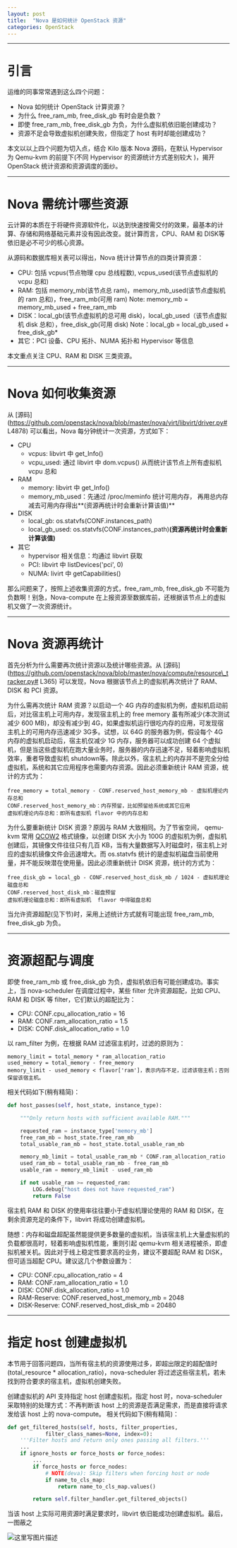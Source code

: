 ```yaml
---
layout: post
title:  "Nova 是如何统计 OpenStack 资源"
categories: OpenStack
---
```


---------------------

# 引言

运维的同事常常遇到这么四个问题：

 - Nova 如何统计 OpenStack 计算资源？
 - 为什么 free\_ram\_mb,  free\_disk\_gb 有时会是负数？
 - 即使 free\_ram\_mb, free\_disk\_gb 为负，为什么虚拟机依旧能创建成功？
 - 资源不足会导致虚拟机创建失败，但指定了 host 有时却能创建成功？

本文以以上四个问题为切入点，结合 Kilo 版本 Nova 源码，在默认 Hypervisor 为 Qemu-kvm 的前提下(不同 Hypervisor 的资源统计方式差别较大 )，揭开 OpenStack 统计资源和资源调度的面纱。

---------------------

# Nova 需统计哪些资源

云计算的本质在于将硬件资源软件化，以达到快速按需交付的效果，最基本的计算、存储和网络基础元素并没有因此改变。就计算而言，CPU、RAM 和 DISK等依旧是必不可少的核心资源。

从源码和数据库相关表可以得出，Nova 统计计算节点的四类计算资源：

 - CPU: 包括 vcpus(节点物理 cpu 总线程数),  vcpus\_used(该节点虚拟机的 vcpu 总和)
 - RAM: 包括 memory\_mb(该节点总 ram)，memory\_mb\_used(该节点虚拟机的 ram 总和)，free\_ram\_mb(可用 ram)
    Note: memory\_mb = memory\_mb\_used + free\_ram\_mb
 - DISK：local\_gb(该节点虚拟机的总可用 disk)，local\_gb\_used（该节点虚拟机 disk 总和），free\_disk\_gb(可用 disk)
    Note：local\_gb = local\_gb\_used + free\_disk\_gb*
 - 其它：PCI 设备、CPU 拓扑、NUMA 拓扑和 Hypervisor 等信息

本文重点关注 CPU、RAM 和 DISK 三类资源。

---------------------

# Nova 如何收集资源

从 [源码](https://github.com/openstack/nova/blob/master/nova/virt/libvirt/driver.py# L4878)  可以看出，Nova 每分钟统计一次资源，方式如下：

 - CPU
     - vcpus: libvirt 中 get\_Info()
     - vcpu\_used: 通过 libvirt 中 dom.vcpus() 从而统计该节点上所有虚拟机 vcpu 总和
 - RAM
     - memory: libvirt 中 get\_Info()
     - memory\_mb\_used：先通过 /proc/meminfo 统计可用内存， 再用总内存减去可用内存得出**(资源再统计时会重新计算该值)**
 - DISK
     - local\_gb: os.statvfs(CONF.instances\_path)
     - local\_gb\_used: os.statvfs(CONF.instances\_path)**(资源再统计时会重新计算该值)**
 - 其它
     - hypervisor 相关信息：均通过 libvirt 获取
     - PCI: libvirt 中 listDevices('pci', 0)
     - NUMA: livirt 中 getCapabilities()

那么问题来了，按照上述收集资源的方式，free\_ram\_mb, free\_disk\_gb 不可能为负数啊！别急，Nova-compute 在上报资源至数据库前，还根据该节点上的虚拟机又做了一次资源统计。

---------------------

# Nova 资源再统计

首先分析为什么需要再次统计资源以及统计哪些资源。从 [源码](https://github.com/openstack/nova/blob/master/nova/compute/resource\_tracker.py# L365)  可以发现，Nova 根据该节点上的虚拟机再次统计了 RAM、DISK 和 PCI 资源。

为什么需再次统计 RAM 资源？以启动一个 4G 内存的虚拟机为例，虚拟机启动前后，对比宿主机上可用内存，发现宿主机上的 free memory 虽有所减少(本次测试减少 600 MB)，却没有减少到 4G，如果虚拟机运行很吃内存的应用，可发现宿主机上的可用内存迅速减少 3G多。试想，以 64G 的服务器为例，假设每个 4G 内存的虚拟机启动后，宿主机仅减少 1G 内存，服务器可以成功创建 64 个虚拟机，但是当这些虚拟机在跑大量业务时，服务器的内存迅速不足，轻着影响虚拟机效率，重者导致虚拟机 shutdown等。除此以外，宿主机上的内存并不是完全分给虚拟机，系统和其它应用程序也需要内存资源。因此必须重新统计 RAM 资源，统计的方式为：

    free_memory = total_memory - CONF.reserved_host_memory_mb - 虚拟机理论内存总和
    CONF.reserved_host_memory_mb：内存预留，比如预留给系统或其它应用
    虚拟机理论内存总和：即所有虚拟机 flavor 中的内存总和

为什么要重新统计 DISK 资源？原因与 RAM 大致相同。为了节省空间， qemu-kvm 常用 [QCOW2](https://people.gnome.org/~markmc/qcow-image-format.html) 格式镜像，以创建 DISK 大小为 100G 的虚拟机为例，虚拟机创建后，其镜像文件往往只有几百 KB，当有大量数据写入时磁盘时，宿主机上对应的虚拟机镜像文件会迅速增大。而 os.statvfs 统计的是虚拟机磁盘当前使用量，并不能反映潜在使用量。因此必须重新统计 DISK 资源，统计的方式为：

    free_disk_gb = local_gb - CONF.reserved_host_disk_mb / 1024 - 虚拟机理论磁盘总和
    CONF.reserved_host_disk_mb：磁盘预留
    虚拟机理论磁盘总和：即所有虚拟机  flavor 中得磁盘总和

当允许资源超配(见下节)时，采用上述统计方式就有可能出现 free\_ram\_mb,  free\_disk\_gb 为负。

---------------------

# 资源超配与调度

即使 free\_ram\_mb 或 free\_disk\_gb 为负，虚拟机依旧有可能创建成功。事实上，当 nova-scheduler 在调度过程中，某些 filter 允许资源超配，比如 CPU、RAM 和 DISK 等 filter，它们默认的超配比为：

 - CPU: CONF.cpu\_allocation\_ratio = 16
 - RAM: CONF.ram\_allocation\_ratio = 1.5
 - DISK: CONF.disk\_allocation\_ratio = 1.0
 
以 ram\_filter 为例，在根据 RAM 过滤宿主机时，过滤的原则为：

    memory_limit = total_memory * ram_allocation_ratio
    used_memory = total_memory - free_memory
    memory_limit - used_memory < flavor['ram']，表示内存不足，过滤该宿主机；否则保留该宿主机。 

相关代码如下(稍有精简)：

~~~ python
def host_passes(self, host_state, instance_type):

    """Only return hosts with sufficient available RAM."""

    requested_ram = instance_type['memory_mb']
    free_ram_mb = host_state.free_ram_mb
    total_usable_ram_mb = host_state.total_usable_ram_mb

    memory_mb_limit = total_usable_ram_mb * CONF.ram_allocation_ratio
    used_ram_mb = total_usable_ram_mb - free_ram_mb
    usable_ram = memory_mb_limit - used_ram_mb

    if not usable_ram >= requested_ram:
        LOG.debug("host does not have requested_ram")
        return False
~~~ 

宿主机 RAM 和 DISK 的使用率往往要小于虚拟机理论使用的 RAM 和 DISK，在剩余资源充足的条件下，libvirt 将成功创建虚拟机。

随想：内存和磁盘超配虽然能提供更多数量的虚拟机，当该宿主机上大量虚拟机的负载都很高时，轻着影响虚拟机性能，重则引起 qemu-kvm  相关进程被杀，即虚拟机被关机。因此对于线上稳定性要求高的业务，建议不要超配 RAM 和 DISK，但可适当超配 CPU。建议这几个参数设置为：

 - CPU: CONF.cpu\_allocation\_ratio = 4
 - RAM: CONF.ram\_allocation\_ratio = 1.0
 - DISK: CONF.disk\_allocation\_ratio = 1.0
 - RAM-Reserve: CONF.reserved\_host\_memory\_mb = 2048
 - DISK-Reserve: CONF.reserved\_host\_disk\_mb = 20480

---------------------

# 指定 host 创建虚拟机

本节用于回答问题四，当所有宿主机的资源使用过多，即超出限定的超配值时(total\_resource * allocation\_ratio)，nova-scheduler 将过滤这些宿主机，若未找到符合要求的宿主机，虚拟机创建失败。

创建虚拟机的 API 支持指定 host 创建虚拟机，指定 host 时，nova-scheduler 采取特别的处理方式：不再判断该 host 上的资源是否满足需求，而是直接将请求发给该 host 上的 nova-compute。
相关代码如下(稍有精简)：

~~~ python
def get_filtered_hosts(self, hosts, filter_properties,
            filter_class_names=None, index=0):
    '''Filter hosts and return only ones passing all filters.'''
    ...
    if ignore_hosts or force_hosts or force_nodes:
        ...
        if force_hosts or force_nodes:
            # NOTE(deva): Skip filters when forcing host or node
            if name_to_cls_map:
                return name_to_cls_map.values()

        return self.filter_handler.get_filtered_objects()
~~~ 

当该 host 上实际可用资源时满足要求时，libvirt 依旧能成功创建虚拟机。最后，一图蔽之

![这里写图片描述](http://img.blog.csdn.net/20150501235350782) 
